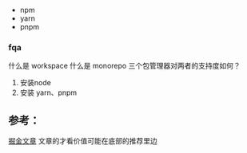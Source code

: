 - npm
- yarn
- pnpm

### fqa
什么是 workspace
什么是 monorepo
三个包管理器对两者的支持度如何？

1.  安装node
2. 安装 yarn、pnpm

## 参考：
[掘金文章](https://juejin.cn/post/7278245697164410914?searchId=202309241930179D647DA966B856367A56) 文章的才看价值可能在底部的推荐里边
